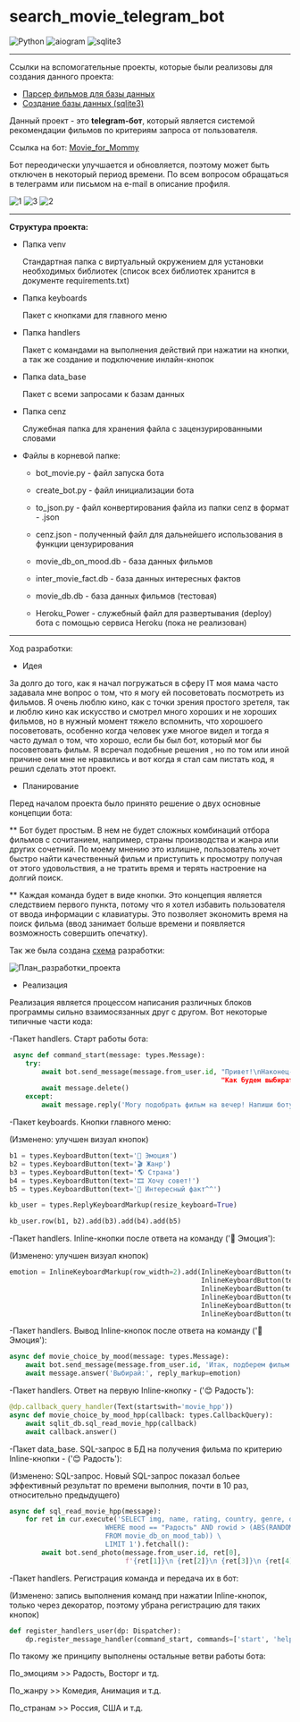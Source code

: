 # search_movie_telegram_bot
![Python](https://img.shields.io/badge/Python-3.11.0-yellow) ![aiogram](https://img.shields.io/badge/aiogram-blue) ![sqlite3](https://img.shields.io/badge/sqlite3-blue) 
___
Ссылки на вспомогательные проекты, которые были реализовы для создания данного проекта:
* [Парсер фильмов для базы данных](https://github.com/VitOsGG/parser_movie)
* [Создание базы данных (sqlite3)](https://github.com/VitOsGG/create_db_movie)

Данный проект - это **telegram-бот**, который является системой рекомендации фильмов по критериям запроса от пользователя.

Ссылка на бот: [Movie_for_Mommy](https://t.me/Movie_for_Mommy_bot)

Бот переодически улучшается и обновляется, поэтому может быть отключен в некоторый период времени. По всем вопросом обращаться в телеграмм или письмом на e-mail в описание профиля. 

![1](https://user-images.githubusercontent.com/114734775/211143291-0e8eed86-2435-47f2-944c-4780321b2dcd.jpg) ![3](https://user-images.githubusercontent.com/114734775/211143314-8ce9c9ef-7d38-4e87-ac00-1bd50cd4c8e2.jpg) ![2](https://user-images.githubusercontent.com/114734775/211143326-b1d1bebe-3796-4170-9146-3b5e056cb23e.jpg)


___

**Структура проекта:**
* Папка venv

  Стандартная папка с виртуальный окружением для установки необходимых библиотек (список всех библиотек хранится в документе requirements.txt)
    
* Папка keyboards

  Пакет с кнопками для главного меню

* Папка handlers
  
  Пакет с командами на выполнения действий при нажатии на кнопки, а так же создание и подключение инлайн-кнопок
  
* Папка data_base

  Пакет с всеми запросами к базам данных

* Папка cenz
 
  Служебная папка для хранения файла с зацензурированными словами
  
* Файлы в корневой папке:

  * bot_movie.py - файл запуска бота
  
  * create_bot.py - файл инициализации бота
    
  * to_json.py - файл конвертирования файла из папки cenz в формат - .json
  
  * cenz.json - полученный файл для дальнейшего использования в функции цензурирования
   
  * movie_db_on_mood.db - база данных фильмов
  
  * inter_movie_fact.db - база данных интересных фактов
    
  * movie_db.db - база данных фильмов (тестовая) 

  * Heroku_Power - служебный файл для развертывания (deploy) бота с помощью сервиса Heroku (пока не реализован)
  
___

Ход разработки:
  * Идея
  
  За долго до того, как я начал погружаться в сферу IT моя мама часто задавала мне вопрос о том, что я могу ей посоветовать посмотреть из фильмов. Я очень люблю кино, как с точки зрения простого зретеля, так и люблю кино как искусство и смотрел много хороших и не хороших фильмов, но в нужный момент тяжело вспомнить, что хорошоего посоветовать, особенно когда человек уже многое видел и тогда я часто думал о том, что хорошо, если бы был бот, который мог бы посоветовать фильм. Я всречал подобные решения , но по том или иной причине они мне не нравились и вот когда я стал сам пистать код, я решил сделать этот проект. 
  
  * Планирование

  Перед началом проекта было принято решение о двух основные концепции бота:
    
  ** Бот будет простым. В нем не будет сложных комбинаций отбора фильмов с сочитанием, например, страны производства и жанра или других сочетний. По моему мнению это излишне, пользователь хочет быстро найти качественный фильм и приступить к просмотру получая от этого удовольствия, а не тратить время и терять настроение на долгий поиск.
    
  ** Каждая команда будет в виде кнопки. Это концепция является следствием первого пункта, потому что я хотел избавить пользователя от ввода информации с клавиатуры. Это позволяет экономить время на поиск фильма (ввод занимает больше времени и появляется возможность совершить опечатку).
  
  Так же была создана [схема](https://mm.tt/map/2524744615?t=VOBNX0T0pJ) разработки:
  
  ![План_разработки_проекта](https://user-images.githubusercontent.com/114734775/209698159-c42aecf2-67e8-4b6d-9b6e-75d81d27f86e.png)
  
  * Реализация
  
  Реализация является процессом написания различных блоков программы сильно взаимосязанных друг с другом. Вот некоторые типичные части кода:
  
  
  -Пакет handlers. Старт работы бота:
  
```python
 async def command_start(message: types.Message):
    try:
        await bot.send_message(message.from_user.id, "Привет!\nНаконец-то у тебя появилось время для фильма 🎥\n
                                                     "Как будем выбирать?", reply_markup=kb_user)
        await message.delete()
    except:
        await message.reply('Могу подобрать фильм на вечер! Напиши боту в ЛС: \nhttps://t.me/Movie_for_Mommy_bot')
```

  -Пакет keyboards. Кнопки главного меню:
  
  (Изменено: улучшен визуал кнопок)
  
```python
b1 = types.KeyboardButton(text='🌝 Эмоция')
b2 = types.KeyboardButton(text='🎬 Жанр')
b3 = types.KeyboardButton(text='🌎 Страна')
b4 = types.KeyboardButton(text='🎞 Хочу совет!')
b5 = types.KeyboardButton(text='🗿 Интересный факт^^')

kb_user = types.ReplyKeyboardMarkup(resize_keyboard=True)

kb_user.row(b1, b2).add(b3).add(b4).add(b5)
```
  
  -Пакет handlers. Inline-кнопки после ответа на команду ('🌝 Эмоция'):
  
   (Изменено: улучшен визуал кнопок)
  
```python
emotion = InlineKeyboardMarkup(row_width=2).add(InlineKeyboardButton(text='😊 Радость', callback_data='movie_hpp'),\
                                                InlineKeyboardButton(text='🤬 Гнев', callback_data='movie_ang'), \
                                                InlineKeyboardButton(text='🤩 Восторг', callback_data='movie_del'), \
                                                InlineKeyboardButton(text='😲 Любопытство', callback_data='movie_cur'), \
                                                InlineKeyboardButton(text='😱 Страх', callback_data='movie_fea'), \
                                                InlineKeyboardButton(text='🙁 Грусть', callback_data='movie_sad'))
```

 -Пакет handlers. Вывод Inline-кнопок после ответа на команду ('🌝 Эмоция'):
 
```python
async def movie_choice_by_mood(message: types.Message):
    await bot.send_message(message.from_user.id, 'Итак, подберем фильм по эмоциям!')
    await message.answer('Выбирай:', reply_markup=emotion)
```
-Пакет handlers. Ответ на первую Inline-кнопку - ('😊 Радость'):

```python
@dp.callback_query_handler(Text(startswith='movie_hpp'))
async def movie_choice_by_mood_hpp(callback: types.CallbackQuery):
    await sqlit_db.sql_read_movie_hpp(callback)
    await callback.answer()
```
-Пакет data_base. SQL-запрос в БД на получения фильма по критерию Inline-кнопки - ('😊 Радость'):

(Изменено: SQL-запрос. Новый SQL-запрос показал больее эффективный результат по времени выполния, почти в 10 раз, относительно предыдущего)
```python
async def sql_read_movie_hpp(message):
    for ret in cur.execute('SELECT img, name, rating, country, genre, description FROM movie_db_on_mood_tab \
                        WHERE mood == "Радость" AND rowid > (ABS(RANDOM()) % (SELECT max(rowid)\
                        FROM movie_db_on_mood_tab)) \
                        LIMIT 1').fetchall():
        await bot.send_photo(message.from_user.id, ret[0],
                             f'{ret[1]}\n {ret[2]}\n {ret[3]}\n {ret[4]}\n {ret[-1]}')
```
-Пакет handlers. Регистрация команда и передача их в бот:

(Изменено: запись выполнения команд при нажатии Inline-кнопок, только через декоратор, поэтому убрана регистрацию для таких кнопок)

```python
def register_handlers_user(dp: Dispatcher):
    dp.register_message_handler(command_start, commands=['start', 'help', 'Start', 'Help'])
```
По такому же принципу выполнены остальные ветви работы бота: 

По_эмоциям >> Радость, Восторг и тд.

По_жанру >> Комедия, Анимация и т.д.

По_странам >> Россия, США и т.д.

